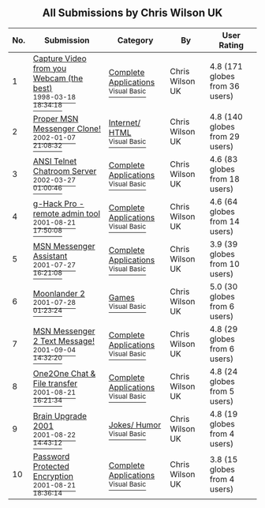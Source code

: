 ﻿<div align="center">

## All Submissions by Chris Wilson UK

</div>

No.  | Submission | Category | By   | User Rating
---- | ---------- | -------- | ---- | -----------
1 | [Capture Video from you Webcam \(the best\)<br /><sup>1998-03-18 18:34:18</sup>](https://github.com/Planet-Source-Code/chris-wilson-uk-capture-video-from-you-webcam-the-best__1-28493) | [Complete Applications<br /><sup>Visual Basic</sup>](../ByCategory/complete-applications__1-27.md) | Chris Wilson UK | 4.8 (171 globes from 36 users)
2 | [Proper MSN Messenger Clone\!<br /><sup>2002-01-07 21:08:32</sup>](https://github.com/Planet-Source-Code/chris-wilson-uk-proper-msn-messenger-clone__1-30534) | [Internet/ HTML<br /><sup>Visual Basic</sup>](../ByCategory/internet-html__1-34.md) | Chris Wilson UK | 4.8 (140 globes from 29 users)
3 | [ANSI Telnet Chatroom Server<br /><sup>2002-03-27 01:00:46</sup>](https://github.com/Planet-Source-Code/chris-wilson-uk-ansi-telnet-chatroom-server__1-33105) | [Complete Applications<br /><sup>Visual Basic</sup>](../ByCategory/complete-applications__1-27.md) | Chris Wilson UK | 4.6 (83 globes from 18 users)
4 | [g\-Hack Pro \- remote admin tool<br /><sup>2001-08-21 17:50:08</sup>](https://github.com/Planet-Source-Code/chris-wilson-uk-g-hack-pro-remote-admin-tool__1-26447) | [Complete Applications<br /><sup>Visual Basic</sup>](../ByCategory/complete-applications__1-27.md) | Chris Wilson UK | 4.6 (64 globes from 14 users)
5 | [MSN Messenger Assistant<br /><sup>2001-07-27 16:21:08</sup>](https://github.com/Planet-Source-Code/chris-wilson-uk-msn-messenger-assistant__1-25561) | [Complete Applications<br /><sup>Visual Basic</sup>](../ByCategory/complete-applications__1-27.md) | Chris Wilson UK | 3.9 (39 globes from 10 users)
6 | [Moonlander 2<br /><sup>2001-07-28 01:23:24</sup>](https://github.com/Planet-Source-Code/chris-wilson-uk-moonlander-2__1-25579) | [Games<br /><sup>Visual Basic</sup>](../ByCategory/games__1-38.md) | Chris Wilson UK | 5.0 (30 globes from 6 users)
7 | [MSN Messenger 2 Text Message\!<br /><sup>2001-09-04 14:32:20</sup>](https://github.com/Planet-Source-Code/chris-wilson-uk-msn-messenger-2-text-message__1-26964) | [Complete Applications<br /><sup>Visual Basic</sup>](../ByCategory/complete-applications__1-27.md) | Chris Wilson UK | 4.8 (29 globes from 6 users)
8 | [One2One Chat & File transfer<br /><sup>2001-08-21 16:21:34</sup>](https://github.com/Planet-Source-Code/chris-wilson-uk-one2one-chat-file-transfer__1-26440) | [Complete Applications<br /><sup>Visual Basic</sup>](../ByCategory/complete-applications__1-27.md) | Chris Wilson UK | 4.8 (24 globes from 5 users)
9 | [Brain Upgrade 2001<br /><sup>2001-08-22 14:43:12</sup>](https://github.com/Planet-Source-Code/chris-wilson-uk-brain-upgrade-2001__1-26511) | [Jokes/ Humor<br /><sup>Visual Basic</sup>](../ByCategory/jokes-humor__1-40.md) | Chris Wilson UK | 4.8 (19 globes from 4 users)
10 | [Password Protected Encryption<br /><sup>2001-08-21 18:36:14</sup>](https://github.com/Planet-Source-Code/chris-wilson-uk-password-protected-encryption__1-26450) | [Complete Applications<br /><sup>Visual Basic</sup>](../ByCategory/complete-applications__1-27.md) | Chris Wilson UK | 3.8 (15 globes from 4 users)
